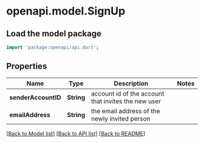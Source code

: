 # openapi.model.SignUp

## Load the model package
```dart
import 'package:openapi/api.dart';
```

## Properties
Name | Type | Description | Notes
------------ | ------------- | ------------- | -------------
**senderAccountID** | **String** | account id of the account that invites the new user | 
**emailAddress** | **String** | the email address of the newly invited person | 

[[Back to Model list]](../README.md#documentation-for-models) [[Back to API list]](../README.md#documentation-for-api-endpoints) [[Back to README]](../README.md)


